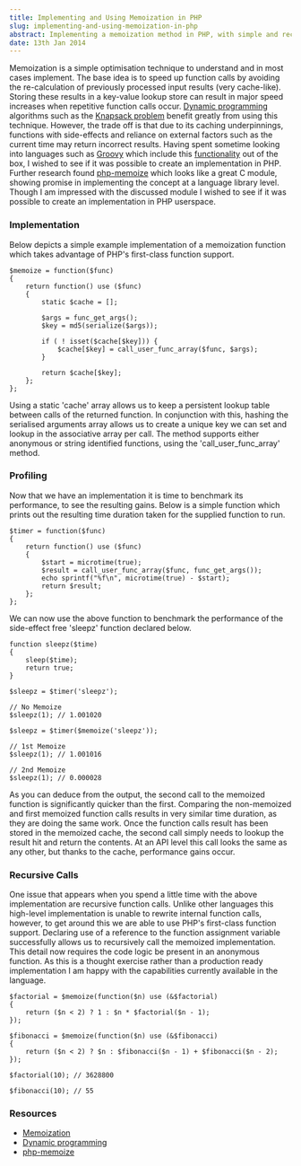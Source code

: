 ```yaml
---
title: Implementing and Using Memoization in PHP
slug: implementing-and-using-memoization-in-php
abstract: Implementing a memoization method in PHP, with simple and recursive examples.
date: 13th Jan 2014
---
```


Memoization is a simple optimisation technique to understand and in most cases implement.
The base idea is to speed up function calls by avoiding the re-calculation of previously processed input results (very cache-like).
Storing these results in a key-value lookup store can result in major speed increases when repetitive function calls occur.
[Dynamic programming](http://en.wikipedia.org/wiki/Dynamic_programming) algorithms such as the [Knapsack problem](http://en.wikipedia.org/wiki/Knapsack_problem) benefit greatly from using this technique.
However, the trade off is that due to its caching underpinnings, functions with side-effects and reliance on external factors such as the current time may return incorrect results.
Having spent sometime looking into languages such as [Groovy](http://groovy.codehaus.org/) which include this [functionality](http://mrhaki.blogspot.co.uk/2011/05/groovy-goodness-cache-closure-results.html) out of the box, I wished to see if it was possible to create an implementation in PHP.
Further research found [php-memoize](http://github.com/arraypad/php-memoize) which looks like a great C module, showing promise in implementing the concept at a language library level.
Though I am impressed with the discussed module I wished to see if it was possible to create an implementation in PHP userspace.

### Implementation

Below depicts a simple example implementation of a memoization function which takes advantage of PHP's first-class function support.

~~~ .php
$memoize = function($func)
{
    return function() use ($func)
    {
        static $cache = [];

        $args = func_get_args();
        $key = md5(serialize($args));

        if ( ! isset($cache[$key])) {
            $cache[$key] = call_user_func_array($func, $args);
        }

        return $cache[$key];
    };
};
~~~

Using a static 'cache' array allows us to keep a persistent lookup table between calls of the returned function.
In conjunction with this, hashing the serialised arguments array allows us to create a unique key we can set and lookup in the associative array per call.
The method supports either anonymous or string identified functions, using the 'call_user_func_array' method.

### Profiling

Now that we have an implementation it is time to benchmark its performance, to see the resulting gains.
Below is a simple function which prints out the resulting time duration taken for the supplied function to run.

~~~ .php
$timer = function($func)
{
    return function() use ($func)
    {
        $start = microtime(true);
        $result = call_user_func_array($func, func_get_args());
        echo sprintf("%f\n", microtime(true) - $start);
        return $result;
    };
};
~~~

We can now use the above function to benchmark the performance of the side-effect free 'sleepz' function declared below.

~~~ .php
function sleepz($time)
{
    sleep($time);
    return true;
}

$sleepz = $timer('sleepz');

// No Memoize
$sleepz(1); // 1.001020

$sleepz = $timer($memoize('sleepz'));

// 1st Memoize
$sleepz(1); // 1.001016

// 2nd Memoize
$sleepz(1); // 0.000028
~~~

As you can deduce from the output, the second call to the memoized function is significantly quicker than the first.
Comparing the non-memoized and first memoized function calls results in very similar time duration, as they are doing the same work.
Once the function calls result has been stored in the memoized cache, the second call simply needs to lookup the result hit and return the contents.
At an API level this call looks the same as any other, but thanks to the cache, performance gains occur.

### Recursive Calls

One issue that appears when you spend a little time with the above implementation are recursive function calls.
Unlike other languages this high-level implementation is unable to rewrite internal function calls, however, to get around this we are able to use PHP's first-class function support.
Declaring use of a reference to the function assignment variable successfully allows us to recursively call the memoized implementation.
This detail now requires the code logic be present in an anonymous function.
As this is a thought exercise rather than a production ready implementation I am happy with the capabilities currently available in the language.

~~~ .php
$factorial = $memoize(function($n) use (&$factorial)
{
    return ($n < 2) ? 1 : $n * $factorial($n - 1);
});

$fibonacci = $memoize(function($n) use (&$fibonacci)
{
    return ($n < 2) ? $n : $fibonacci($n - 1) + $fibonacci($n - 2);
});

$factorial(10); // 3628800

$fibonacci(10); // 55
~~~

### Resources

- [Memoization](http://en.wikipedia.org/wiki/Memoization)
- [Dynamic programming](http://en.wikipedia.org/wiki/Dynamic_programming)
- [php-memoize](http://github.com/arraypad/php-memoize)